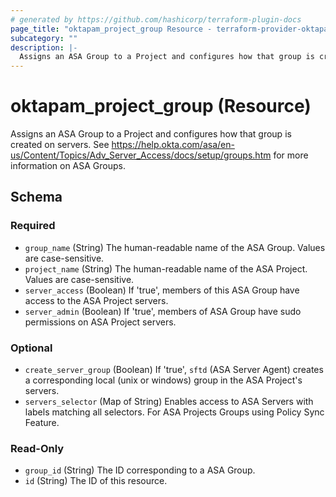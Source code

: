 ```yaml
---
# generated by https://github.com/hashicorp/terraform-plugin-docs
page_title: "oktapam_project_group Resource - terraform-provider-oktapam"
subcategory: ""
description: |-
  Assigns an ASA Group to a Project and configures how that group is created on servers. See https://help.okta.com/asa/en-us/Content/Topics/AdvServerAccess/docs/setup/groups.htm for more information on ASA Groups.
---
```


# oktapam_project_group (Resource)

Assigns an ASA Group to a Project and configures how that group is created on servers. See https://help.okta.com/asa/en-us/Content/Topics/Adv_Server_Access/docs/setup/groups.htm for more information on ASA Groups.



<!-- schema generated by tfplugindocs -->
## Schema

### Required

- `group_name` (String) The human-readable name of the ASA Group. Values are case-sensitive.
- `project_name` (String) The human-readable name of the ASA Project. Values are case-sensitive.
- `server_access` (Boolean) If 'true', members of this ASA Group have access to the ASA Project servers.
- `server_admin` (Boolean) If 'true', members of ASA Group have sudo permissions on ASA Project servers.

### Optional

- `create_server_group` (Boolean) If 'true', `sftd` (ASA Server Agent) creates a corresponding local (unix or windows) group in the ASA Project's servers.
- `servers_selector` (Map of String) Enables access to ASA Servers with labels matching all selectors. For ASA Projects Groups using Policy Sync Feature.

### Read-Only

- `group_id` (String) The ID corresponding to a ASA Group.
- `id` (String) The ID of this resource.


